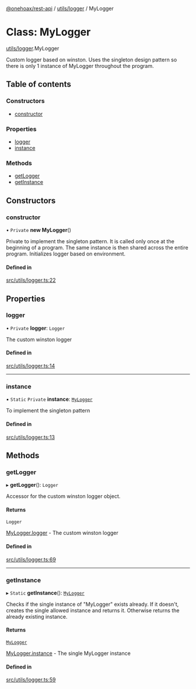 [@onehoax/rest-api](../README.md) / [utils/logger](../modules/utils_logger.md) / MyLogger

# Class: MyLogger

[utils/logger](../modules/utils_logger.md).MyLogger

Custom logger based on winston.
Uses the singleton design pattern so there is only 1 instance of MyLogger throughout the program.

## Table of contents

### Constructors

- [constructor](utils_logger.MyLogger.md#constructor)

### Properties

- [logger](utils_logger.MyLogger.md#logger)
- [instance](utils_logger.MyLogger.md#instance)

### Methods

- [getLogger](utils_logger.MyLogger.md#getlogger)
- [getInstance](utils_logger.MyLogger.md#getinstance)

## Constructors

### constructor

• `Private` **new MyLogger**()

Private to implement the singleton pattern.
It is called only once at the beginning of a program.
The same instance is then shared across the entire program.
Initializes logger based on environment.

#### Defined in

[src/utils/logger.ts:22](https://github.com/onehoax/rest_api/blob/2c7e426/src/utils/logger.ts#L22)

## Properties

### logger

• `Private` **logger**: `Logger`

The custom winston logger

#### Defined in

[src/utils/logger.ts:14](https://github.com/onehoax/rest_api/blob/2c7e426/src/utils/logger.ts#L14)

___

### instance

▪ `Static` `Private` **instance**: [`MyLogger`](utils_logger.MyLogger.md)

To implement the singleton pattern

#### Defined in

[src/utils/logger.ts:13](https://github.com/onehoax/rest_api/blob/2c7e426/src/utils/logger.ts#L13)

## Methods

### getLogger

▸ **getLogger**(): `Logger`

Accessor for the custom winston logger object.

#### Returns

`Logger`

[MyLogger.logger](utils_logger.MyLogger.md#logger) - The custom winston logger

#### Defined in

[src/utils/logger.ts:69](https://github.com/onehoax/rest_api/blob/2c7e426/src/utils/logger.ts#L69)

___

### getInstance

▸ `Static` **getInstance**(): [`MyLogger`](utils_logger.MyLogger.md)

Checks if the single instance of "MyLogger" exists already.
If it doesn't, creates the single allowed instance and returns it.
Otherwise returns the already existing instance.

#### Returns

[`MyLogger`](utils_logger.MyLogger.md)

[MyLogger.instance](utils_logger.MyLogger.md#instance) - The single MyLogger instance

#### Defined in

[src/utils/logger.ts:59](https://github.com/onehoax/rest_api/blob/2c7e426/src/utils/logger.ts#L59)
